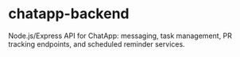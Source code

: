 # chatapp-backend
Node.js/Express API for ChatApp: messaging, task management, PR tracking endpoints, and scheduled reminder services.
